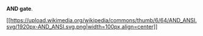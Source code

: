 **AND gate**.

[[https://upload.wikimedia.org/wikipedia/commons/thumb/6/64/AND_ANSI.svg/1920px-AND_ANSI.svg.png|width=100px,align=center]]